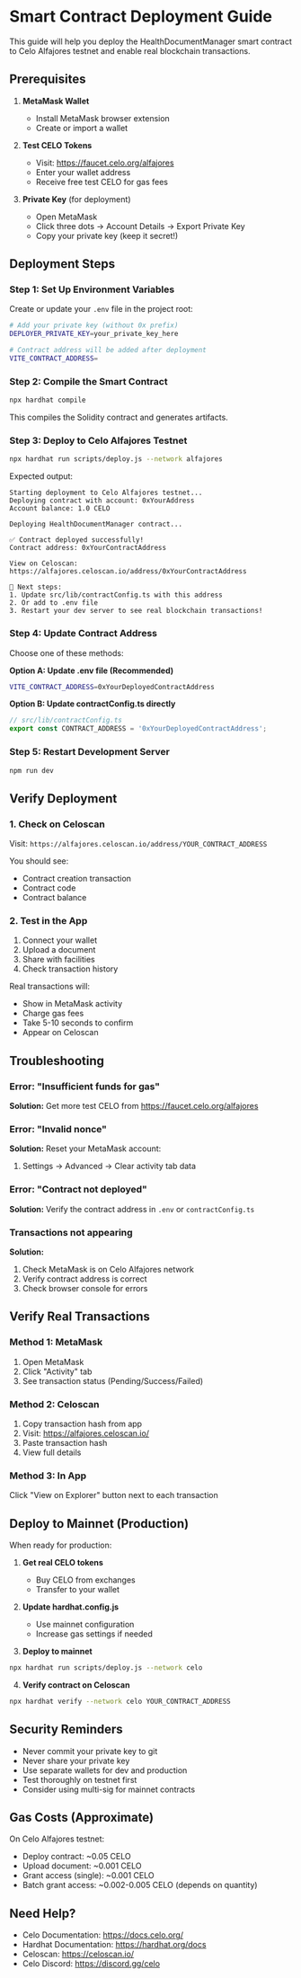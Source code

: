 # Smart Contract Deployment Guide

This guide will help you deploy the HealthDocumentManager smart contract to Celo Alfajores testnet and enable real blockchain transactions.

## Prerequisites

1. **MetaMask Wallet**
   - Install MetaMask browser extension
   - Create or import a wallet

2. **Test CELO Tokens**
   - Visit: https://faucet.celo.org/alfajores
   - Enter your wallet address
   - Receive free test CELO for gas fees

3. **Private Key** (for deployment)
   - Open MetaMask
   - Click three dots → Account Details → Export Private Key
   - Copy your private key (keep it secret!)

## Deployment Steps

### Step 1: Set Up Environment Variables

Create or update your `.env` file in the project root:

```bash
# Add your private key (without 0x prefix)
DEPLOYER_PRIVATE_KEY=your_private_key_here

# Contract address will be added after deployment
VITE_CONTRACT_ADDRESS=
```

### Step 2: Compile the Smart Contract

```bash
npx hardhat compile
```

This compiles the Solidity contract and generates artifacts.

### Step 3: Deploy to Celo Alfajores Testnet

```bash
npx hardhat run scripts/deploy.js --network alfajores
```

Expected output:
```
Starting deployment to Celo Alfajores testnet...
Deploying contract with account: 0xYourAddress
Account balance: 1.0 CELO

Deploying HealthDocumentManager contract...

✅ Contract deployed successfully!
Contract address: 0xYourContractAddress

View on Celoscan:
https://alfajores.celoscan.io/address/0xYourContractAddress

📝 Next steps:
1. Update src/lib/contractConfig.ts with this address
2. Or add to .env file
3. Restart your dev server to see real blockchain transactions!
```

### Step 4: Update Contract Address

Choose one of these methods:

**Option A: Update .env file (Recommended)**
```bash
VITE_CONTRACT_ADDRESS=0xYourDeployedContractAddress
```

**Option B: Update contractConfig.ts directly**
```typescript
// src/lib/contractConfig.ts
export const CONTRACT_ADDRESS = '0xYourDeployedContractAddress';
```

### Step 5: Restart Development Server

```bash
npm run dev
```

## Verify Deployment

### 1. Check on Celoscan
Visit: `https://alfajores.celoscan.io/address/YOUR_CONTRACT_ADDRESS`

You should see:
- Contract creation transaction
- Contract code
- Contract balance

### 2. Test in the App

1. Connect your wallet
2. Upload a document
3. Share with facilities
4. Check transaction history

Real transactions will:
- Show in MetaMask activity
- Charge gas fees
- Take 5-10 seconds to confirm
- Appear on Celoscan

## Troubleshooting

### Error: "Insufficient funds for gas"
**Solution:** Get more test CELO from https://faucet.celo.org/alfajores

### Error: "Invalid nonce"
**Solution:** Reset your MetaMask account:
1. Settings → Advanced → Clear activity tab data

### Error: "Contract not deployed"
**Solution:** Verify the contract address in `.env` or `contractConfig.ts`

### Transactions not appearing
**Solution:**
1. Check MetaMask is on Celo Alfajores network
2. Verify contract address is correct
3. Check browser console for errors

## Verify Real Transactions

### Method 1: MetaMask
1. Open MetaMask
2. Click "Activity" tab
3. See transaction status (Pending/Success/Failed)

### Method 2: Celoscan
1. Copy transaction hash from app
2. Visit: https://alfajores.celoscan.io/
3. Paste transaction hash
4. View full details

### Method 3: In App
Click "View on Explorer" button next to each transaction

## Deploy to Mainnet (Production)

When ready for production:

1. **Get real CELO tokens**
   - Buy CELO from exchanges
   - Transfer to your wallet

2. **Update hardhat.config.js**
   - Use mainnet configuration
   - Increase gas settings if needed

3. **Deploy to mainnet**
```bash
npx hardhat run scripts/deploy.js --network celo
```

4. **Verify contract on Celoscan**
```bash
npx hardhat verify --network celo YOUR_CONTRACT_ADDRESS
```

## Security Reminders

- Never commit your private key to git
- Never share your private key
- Use separate wallets for dev and production
- Test thoroughly on testnet first
- Consider using multi-sig for mainnet contracts

## Gas Costs (Approximate)

On Celo Alfajores testnet:
- Deploy contract: ~0.05 CELO
- Upload document: ~0.001 CELO
- Grant access (single): ~0.001 CELO
- Batch grant access: ~0.002-0.005 CELO (depends on quantity)

## Need Help?

- Celo Documentation: https://docs.celo.org/
- Hardhat Documentation: https://hardhat.org/docs
- Celoscan: https://celoscan.io/
- Celo Discord: https://discord.gg/celo
